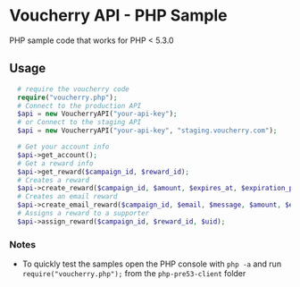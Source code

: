Voucherry API - PHP Sample
===========================

PHP sample code that works for PHP < 5.3.0

Usage
-------------

```php
  # require the voucherry code
  require("voucherry.php");
  # Connect to the production API
  $api = new VoucherryAPI("your-api-key");
  # or Connect to the staging API
  $api = new VoucherryAPI("your-api-key", "staging.voucherry.com");

  # Get your account info
  $api->get_account();
  # Get a reward info
  $api->get_reward($campaign_id, $reward_id);
  # Creates a reward
  $api->create_reward($campaign_id, $amount, $expires_at, $expiration_policy, $cause_uid, $identifier="", $event="", $event_description="");
  # Creates an email reward
  $api->create_email_reward($campaign_id, $email, $message, $amount, $expires_at, $expiration_policy, $cause_uid, $identifier="", $event="", $event_description="");
  # Assigns a reward to a supporter
  $api->assign_reward($campaign_id, $reward_id, $uid);
```

### Notes

- To quickly test the samples open the PHP console  with `php -a` and run `require("voucherry.php");` from the `php-pre53-client` folder
